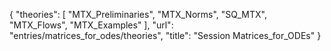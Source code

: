 {
    "theories": [
        "MTX_Preliminaries",
        "MTX_Norms",
        "SQ_MTX",
        "MTX_Flows",
        "MTX_Examples"
    ],
    "url": "entries/matrices_for_odes/theories",
    "title": "Session Matrices_for_ODEs"
}